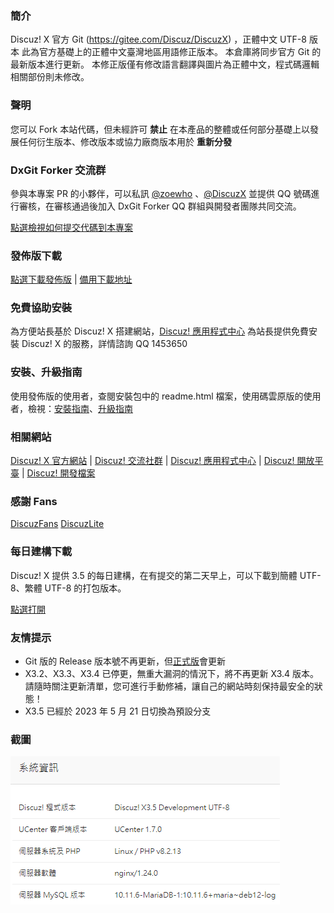 ### **簡介** 

Discuz! X 官方 Git (https://gitee.com/Discuz/DiscuzX) ，正體中文 UTF-8 版本
此為官方基礎上的正體中文臺灣地區用語修正版本。
本倉庫將同步官方 Git 的最新版本進行更新。
本修正版僅有修改語言翻譯與圖片為正體中文，程式碼邏輯相關部份則未修改。

### **聲明**
您可以 Fork 本站代碼，但未經許可 **禁止** 在本產品的整體或任何部分基礎上以發展任何衍生版本、修改版本或協力廠商版本用於 **重新分發** 

### **DxGit Forker 交流群**
參與本專案 PR 的小夥伴，可以私訊 [@zoewho](https://gitee.com/zoewho) 、[@DiscuzX](https://gitee.com/3dming) 並提供 QQ 號碼進行審核，在審核通過後加入 DxGit Forker QQ 群組與開發者團隊共同交流。

[點選檢視如何提交代碼到本專案](https://gitee.com/Discuz/DiscuzX/wikis/%E6%8F%90%E4%BA%A4%E4%BB%A3%E7%A0%81%E5%88%B0%E6%9C%AC%E9%A1%B9%E7%9B%AE?sort_id=3466289)

### **發佈版下載**
[點選下載發佈版](https://gitee.com/Discuz/DiscuzX/attach_files) 
|
[備用下載地址](https://www.dismall.com/thread-14660-1-1.html)

### **免費協助安裝** 

為方便站長基於 Discuz! X 搭建網站，[Discuz! 應用程式中心](https://addon.dismall.com/) 為站長提供免費安裝 Discuz! X 的服務，詳情諮詢 QQ 1453650


### **安裝、升級指南**
使用發佈版的使用者，查閱安裝包中的 readme.html 檔案，使用碼雲原版的使用者，檢視：[安裝指南](https://gitee.com/Discuz/DiscuzX/wikis/%E5%AE%89%E8%A3%85%E6%95%99%E7%A8%8B?sort_id=3466132)、[升級指南](https://gitee.com/Discuz/DiscuzX/wikis/%E5%8D%87%E7%BA%A7%E6%96%B9%E6%B3%95?sort_id=9978)


### **相關網站**
 
[Discuz! X 官方網站](https://www.discuz.vip/)
|
[Discuz! 交流社群](https://www.dismall.com/)
|
[Discuz! 應用程式中心](https://addon.dismall.com/)
|
[Discuz! 開放平臺](https://open.dismall.com/)
|
[Discuz! 開發檔案](https://open.dismall.com/?ac=document&page=dev)

### **感謝 Fans**

[DiscuzFans](https://gitee.com/sinlody/DiscuzFans)  [DiscuzLite](https://gitee.com/3dming/DiscuzL)

### **每日建構下載**

Discuz! X 提供 3.5 的每日建構，在有提交的第二天早上，可以下載到簡體 UTF-8、繁體 UTF-8 的打包版本。

[點選打開](https://www.discuz.vip/daily/)

### **友情提示**
- Git 版的 Release 版本號不再更新，但[正式版](https://gitee.com/Discuz/DiscuzX/attach_files)會更新
- X3.2、X3.3、X3.4 已停更，無重大漏洞的情況下，將不再更新 X3.4 版本。請隨時關注更新清單，您可進行手動修補，讓自己的網站時刻保持最安全的狀態！
- X3.5 已經於 2023 年 5 月 21 日切換為預設分支

### 截圖
![系統資訊](./readme/screenshot.png "系統資訊截圖")